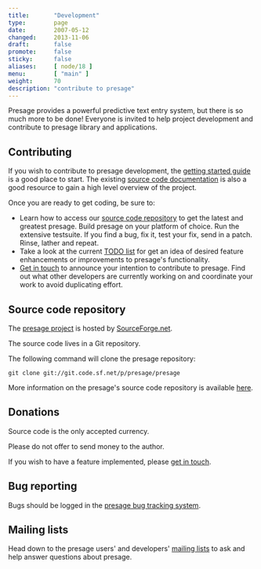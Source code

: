 ```yaml
---
title:       "Development"
type:        page
date:        2007-05-12
changed:     2013-11-06
draft:       false
promote:     false
sticky:      false
aliases:     [ node/18 ]
menu:        [ "main" ]
weight:	     70
description: "contribute to presage"
---
```


Presage provides a powerful predictive text entry system, but there is so much more to be done! Everyone is invited to help project development and contribute to presage library and applications.


## Contributing

If you wish to contribute to presage development, the [getting started guide](/documentation#quick-start) is a good place to start. The existing [source code documentation](/documentation#developers-api) is also a good resource to gain a high level overview of the project.

Once you are ready to get coding, be sure to:

  * Learn how to access our [source code repository](#source-code-repository) to get the latest and greatest presage. Build presage on your platform of choice. Run the extensive testsuite. If you find a bug, fix it, test your fix, send in a patch. Rinse, lather and repeat.
  * Take a look at the current [TODO list](http://sourceforge.net/p/presage/presage/ci/master/tree/TODO) for get an idea of desired feature enhancements or improvements to presage's functionality.
  * [Get in touch](/contact) to announce your intention to contribute to presage. Find out what other developers are currently working on and coordinate your work to avoid duplicating effort.


## Source code repository

The [presage project](href="http://sourceforge.net/projects/presage/) is hosted by [SourceForge.net](http://sourceforge.net/).

The source code lives in a Git repository.

The following command will clone the presage repository:

    git clone git://git.code.sf.net/p/presage/presage

More information on the presage's source code repository is available [here](https://sourceforge.net/projects/presage/develop).


## Donations

Source code is the only accepted currency.

Please do not offer to send money to the author.

If you wish to have a feature implemented, please [get in touch](/contact).


## Bug reporting

Bugs should be logged in the [presage bug tracking system](http://sourceforge.net/tracker/?group_id=172950).


## Mailing lists

Head down to the presage users' and developers' [mailing lists](/documentation#mailing-lists) to ask and help answer questions about presage.
